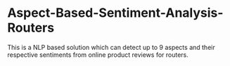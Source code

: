 # Aspect-Based-Sentiment-Analysis-Routers
This is a NLP based solution which can detect up to 9 aspects and their respective sentiments from online product reviews for routers.

